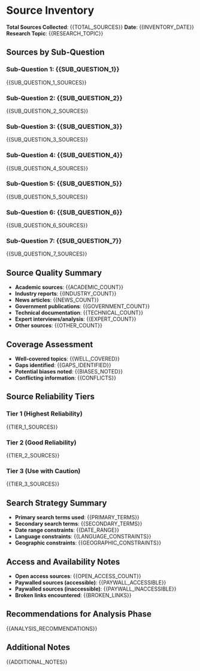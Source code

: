 # Source Inventory

**Total Sources Collected**: {{TOTAL_SOURCES}}
**Date**: {{INVENTORY_DATE}}
**Research Topic**: {{RESEARCH_TOPIC}}

## Sources by Sub-Question

### Sub-Question 1: {{SUB_QUESTION_1}}
{{SUB_QUESTION_1_SOURCES}}

### Sub-Question 2: {{SUB_QUESTION_2}}
{{SUB_QUESTION_2_SOURCES}}

### Sub-Question 3: {{SUB_QUESTION_3}}
{{SUB_QUESTION_3_SOURCES}}

### Sub-Question 4: {{SUB_QUESTION_4}}
{{SUB_QUESTION_4_SOURCES}}

### Sub-Question 5: {{SUB_QUESTION_5}}
{{SUB_QUESTION_5_SOURCES}}

### Sub-Question 6: {{SUB_QUESTION_6}}
{{SUB_QUESTION_6_SOURCES}}

### Sub-Question 7: {{SUB_QUESTION_7}}
{{SUB_QUESTION_7_SOURCES}}

## Source Quality Summary
- **Academic sources**: {{ACADEMIC_COUNT}}
- **Industry reports**: {{INDUSTRY_COUNT}}
- **News articles**: {{NEWS_COUNT}}
- **Government publications**: {{GOVERNMENT_COUNT}}
- **Technical documentation**: {{TECHNICAL_COUNT}}
- **Expert interviews/analysis**: {{EXPERT_COUNT}}
- **Other sources**: {{OTHER_COUNT}}

## Coverage Assessment
- **Well-covered topics**: {{WELL_COVERED}}
- **Gaps identified**: {{GAPS_IDENTIFIED}}
- **Potential biases noted**: {{BIASES_NOTED}}
- **Conflicting information**: {{CONFLICTS}}

## Source Reliability Tiers

### Tier 1 (Highest Reliability)
{{TIER_1_SOURCES}}

### Tier 2 (Good Reliability)
{{TIER_2_SOURCES}}

### Tier 3 (Use with Caution)
{{TIER_3_SOURCES}}

## Search Strategy Summary
- **Primary search terms used**: {{PRIMARY_TERMS}}
- **Secondary search terms**: {{SECONDARY_TERMS}}
- **Date range constraints**: {{DATE_RANGE}}
- **Language constraints**: {{LANGUAGE_CONSTRAINTS}}
- **Geographic constraints**: {{GEOGRAPHIC_CONSTRAINTS}}

## Access and Availability Notes
- **Open access sources**: {{OPEN_ACCESS_COUNT}}
- **Paywalled sources (accessible)**: {{PAYWALL_ACCESSIBLE}}
- **Paywalled sources (inaccessible)**: {{PAYWALL_INACCESSIBLE}}
- **Broken links encountered**: {{BROKEN_LINKS}}

## Recommendations for Analysis Phase
{{ANALYSIS_RECOMMENDATIONS}}

## Additional Notes
{{ADDITIONAL_NOTES}}